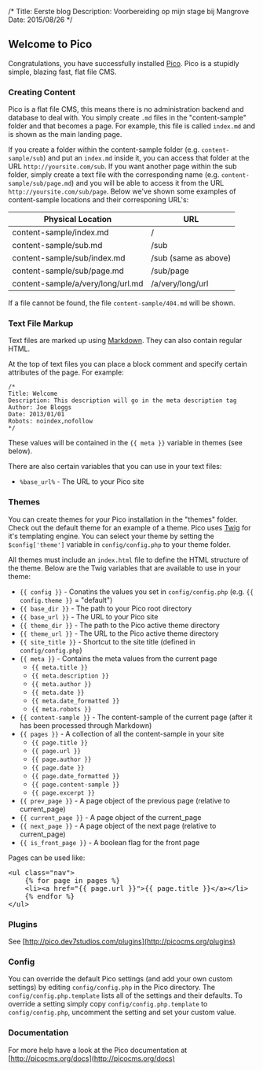 /*
Title: Eerste blog
Description: Voorbereiding op mijn stage bij Mangrove
Date: 2015/08/26
*/

## Welcome to Pico

Congratulations, you have successfully installed [Pico](http://picocms.org/). Pico is a stupidly simple, blazing fast, flat file CMS.

### Creating Content

Pico is a flat file CMS, this means there is no administration backend and database to deal with. You simply create `.md` files in the "content-sample"
folder and that becomes a page. For example, this file is called `index.md` and is shown as the main landing page.

If you create a folder within the content-sample folder (e.g. `content-sample/sub`) and put an `index.md` inside it, you can access that folder at the URL
`http://yoursite.com/sub`. If you want another page within the sub folder, simply create a text file with the corresponding name (e.g. `content-sample/sub/page.md`)
and you will be able to access it from the URL `http://yoursite.com/sub/page`. Below we've shown some examples of content-sample locations and their corresponing URL's:

<table>
	<thead>
		<tr><th>Physical Location</th><th>URL</th></tr>
	</thead>
	<tbody>
		<tr><td>content-sample/index.md</td><td>/</td></tr>
		<tr><td>content-sample/sub.md</td><td>/sub</td></tr>
		<tr><td>content-sample/sub/index.md</td><td>/sub (same as above)</td></tr>
		<tr><td>content-sample/sub/page.md</td><td>/sub/page</td></tr>
		<tr><td>content-sample/a/very/long/url.md</td><td>/a/very/long/url</td></tr>
	</tbody>
</table>

If a file cannot be found, the file `content-sample/404.md` will be shown.

### Text File Markup

Text files are marked up using [Markdown](http://daringfireball.net/projects/markdown/syntax). They can also contain regular HTML.

At the top of text files you can place a block comment and specify certain attributes of the page. For example:

	/*
	Title: Welcome
	Description: This description will go in the meta description tag
	Author: Joe Bloggs
	Date: 2013/01/01
	Robots: noindex,nofollow
	*/

These values will be contained in the `{{ meta }}` variable in themes (see below).

There are also certain variables that you can use in your text files:

* <code>&#37;base_url&#37;</code> - The URL to your Pico site

### Themes

You can create themes for your Pico installation in the "themes" folder. Check out the default theme for an example of a theme. Pico uses
[Twig](http://twig.sensiolabs.org/documentation) for it's templating engine. You can select your theme by setting the `$config['theme']` variable
in `config/config.php` to your theme folder.

All themes must include an `index.html` file to define the HTML structure of the theme. Below are the Twig variables that are available to use in your theme:

* `{{ config }}` - Conatins the values you set in `config/config.php` (e.g. `{{ config.theme }}` = "default")
* `{{ base_dir }}` - The path to your Pico root directory
* `{{ base_url }}` - The URL to your Pico site
* `{{ theme_dir }}` - The path to the Pico active theme directory
* `{{ theme_url }}` - The URL to the Pico active theme directory
* `{{ site_title }}` - Shortcut to the site title (defined in `config/config.php`)
* `{{ meta }}` - Contains the meta values from the current page
	* `{{ meta.title }}`
	* `{{ meta.description }}`
	* `{{ meta.author }}`
	* `{{ meta.date }}`
	* `{{ meta.date_formatted }}`
	* `{{ meta.robots }}`
* `{{ content-sample }}` - The content-sample of the current page (after it has been processed through Markdown)
* `{{ pages }}` - A collection of all the content-sample in your site
	* `{{ page.title }}`
	* `{{ page.url }}`
	* `{{ page.author }}`
	* `{{ page.date }}`
	* `{{ page.date_formatted }}`
	* `{{ page.content-sample }}`
	* `{{ page.excerpt }}`
* `{{ prev_page }}` - A page object of the previous page (relative to current_page)
* `{{ current_page }}` - A page object of the current_page
* `{{ next_page }}` - A page object of the next page (relative to current_page)
* `{{ is_front_page }}` - A boolean flag for the front page

Pages can be used like:

<pre>&lt;ul class=&quot;nav&quot;&gt;
	{% for page in pages %}
	&lt;li&gt;&lt;a href=&quot;{{ page.url }}&quot;&gt;{{ page.title }}&lt;/a&gt;&lt;/li&gt;
	{% endfor %}
&lt;/ul&gt;</pre>

### Plugins

See [http://pico.dev7studios.com/plugins](http://picocms.org/plugins)

### Config

You can override the default Pico settings (and add your own custom settings) by editing `config/config.php` in the Pico directory.
The `config/config.php.template` lists all of the settings and their defaults. To override a setting simply copy
`config/config.php.template` to `config/config.php`, uncomment the setting and set your custom value.

### Documentation

For more help have a look at the Pico documentation at [http://picocms.org/docs](http://picocms.org/docs)
